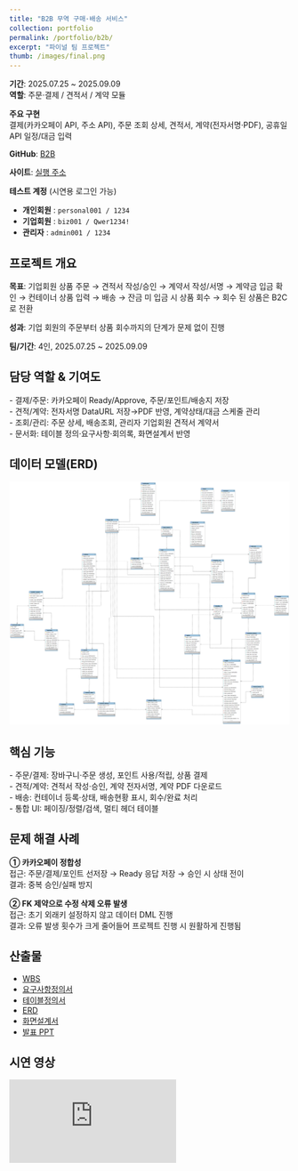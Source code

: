 ```yaml
---
title: "B2B 무역 구매·배송 서비스"
collection: portfolio
permalink: /portfolio/b2b/
excerpt: "파이널 팀 프로젝트"
thumb: /images/final.png
---
```


<section class="proj-meta card">
  <p><strong>기간</strong>: 2025.07.25 ~ 2025.09.09<br>
  <strong>역할</strong>: 주문·결제 / 견적서 / 계약 모듈</p>
  <p><strong>주요 구현</strong><br>
  결제(카카오페이 API, 주소 API), 주문 조회 상세, 견적서, 계약(전자서명·PDF), 공휴일 API 일정/대금 입력</p>
  <p><strong>GitHub</strong>:
    <a href="https://github.com/freestyle-y/final_project_b2b" target="_blank" rel="noopener">B2B</a>
  </p>
  <p><strong>사이트</strong>:
    <a href="http://3.37.37.185/" target="_blank" rel="noopener">실행 주소</a>
  </p>
  
<div class="card"> <p><strong>테스트 계정</strong> (시연용 로그인 가능)</p> <ul> <li><strong>개인회원</strong> : <code>personal001 / 1234</code> <br></li> <li><strong>기업회원</strong> : <code>biz001 / Qwer1234!</code> <br></li> <li><strong>관리자</strong> : <code>admin001 / 1234</code> <br></li> </ul> </div>
</section>

## 프로젝트 개요
<div class="card">
  <p><strong>목표</strong>: 기업회원 상품 주문 → 견적서 작성/승인 → 계약서 작성/서명 → 계약금 입금 확인 → 컨테이너 상품 입력 → 배송 → 잔금 미 입금 시 상품 회수 → 회수 된 상품은 B2C로 전환</p>
  <p><strong>성과</strong>: 기업 회원의 주문부터 상품 회수까지의 단계가 문제 없이 진행</p>
  <p><strong>팀/기간</strong>: 4인, 2025.07.25 ~ 2025.09.09</p>
</div>

## 담당 역할 & 기여도
<div class="card">
- 결제/주문: 카카오페이 Ready/Approve, 주문/포인트/배송지 저장 <br>
- 견적/계약: 전자서명 DataURL 저장→PDF 반영, 계약상태/대금 스케줄 관리 <br>
- 조회/관리: 주문 상세, 배송조회, 관리자 기업회원 견적서 계약서 <br>
- 문서화: 테이블 정의·요구사항·회의록, 화면설계서 반영
</div>

## 데이터 모델(ERD)
<div class="card">
  <img src="/assets/docs/b2b/4. ERD_Y조(B2B 무역).png" alt="B2B ERD" loading="lazy">
</div>

## 핵심 기능
<div class="card">
- 주문/결제: 장바구니·주문 생성, 포인트 사용/적립, 상품 결제 <br>
- 견적/계약: 견적서 작성·승인, 계약 전자서명, 계약 PDF 다운로드 <br>
- 배송: 컨테이너 등록·상태, 배송현황 표시, 회수/완료 처리  <br>
- 통합 UI: 페이징/정렬/검색, 멀티 헤더 테이블
</div>

## 문제 해결 사례
<div class="card">
<p><strong>① 카카오페이 정합성</strong><br>
접근: 주문/결제/포인트 선저장 → Ready 응답 저장 → 승인 시 상태 전이<br>
결과: 중복 승인/실패 방지</p>

<p><strong>② FK 제약으로 수정 삭제 오류 발생</strong><br>
접근: 초기 외래키 설정하지 않고 데이터 DML 진행<br>
결과: 오류 발생 횟수가 크게 줄어들어 프로젝트 진행 시 원활하게 진행됨</p>
</div>

## 산출물
<div class="card doc-list">
  <ul>
    <li><a href="/assets/docs/b2b/1. WBS_Y조(B2B무역).xlsx">WBS</a></li>
    <li><a href="/assets/docs/b2b/2. 요구사항 정의서_Y조(B2B 무역).xlsx">요구사항정의서</a></li>
    <li><a href="/assets/docs/b2b/3. 테이블 정의서_Y조(B2B 무역).xlsx">테이블정의서</a></li>
    <li><a href="/assets/docs/b2b/4. ERD_Y조(B2B 무역).png" target="_blank">ERD</a></li>
    <li><a href="/assets/docs/b2b/5. 화면설계서_Y조(B2B 무역).pptx">화면설계서</a></li>
    <li><a href="/assets/docs/b2b/7. 발표 PPT_Y조(B2B 무역).pptx">발표 PPT</a></li>
  </ul>
</div>

## 시연 영상
<div class="video card">
  <iframe src="https://www.youtube.com/embed/USnFH2vjaoQ"
    title="B2B 프로젝트 시연영상"
    frameborder="0" allowfullscreen></iframe>
</div>

